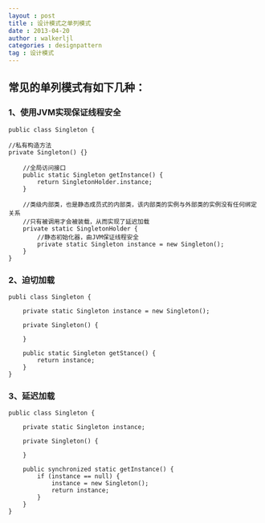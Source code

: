 ```yaml
---
layout : post
title : 设计模式之单列模式
date : 2013-04-20
author : walkerljl
categories : designpattern
tag : 设计模式
---
```

## 常见的单列模式有如下几种：

### 1、使用JVM实现保证线程安全

    public class Singleton {
    
    //私有构造方法
    private Singleton() {}
    
        //全局访问接口
        public static Singleton getInstance() {
            return SingletonHolder.instance;
        }
        
        //类级内部类，也是静态成员式的内部类，该内部类的实例与外部类的实例没有任何绑定关系
        //只有被调用才会被装载，从而实现了延迟加载
        private static SingletonHolder {
            //静态初始化器，由JVM保证线程安全
            private static Singleton instance = new Singleton();    
        }
    }

### 2、迫切加载

    publi class Singleton {
        
        private static Singleton instance = new Singleton();
    
        private Singleton() {
            
        }
        
        public static Singleton getStance() {
            return instance;
        }
    }

### 3、延迟加载

    public class Singleton {
    
        private static Singleton instance;
        
        private Singleton() {
            
        }
        
        public synchronized static getInstance() {
            if (instance == null) {
                instance = new Singleton();
                return instance;
            }
        }
    }